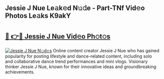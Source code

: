 ## Jessie J Nue Le𝚊k𝚎d N𝚞𝚍e - Part-TNf Vid𝚎o Photos Le𝚊ks K9akY

# <h2><a href="http://fb0na6b.evod.top/?m=Jessie+J+Nue">🔗 👉🔴 Jessie J Nue Vid𝚎o Ph𝚘t𝚘s</a></h2>

[![Jessie J Nue N𝚞d𝚎s](https://i.imgur.com/8V9OHl7.gif)](http://fb0na6b.evod.top/?m=Jessie+J+Nue)
Online content creator Jessie J Nue who has gained popularity for posting lifestyle and dance-related content, including solo and collaborative dance trend performances and mini vlogs. Visionary thinker Jessie J Nue, known for their innovative ideas and groundbreaking achievements. 
